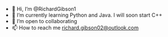 - 👋 Hi, I’m @RichardGibson1
- 🌱 I’m currently learning Python and Java. I will soon start C++
- 💞️ I’m open to collaborating 
- 📫 How to reach me richard.gibson02@outlook.com

<!---
RichardGibson1/RichardGibson1 is a ✨ special ✨ repository because its `README.md` (this file) appears on your GitHub profile.
You can click the Preview link to take a look at your changes.
--->
